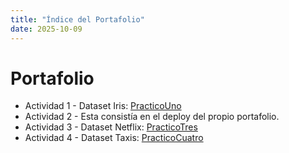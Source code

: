 ```yaml
---
title: "Índice del Portafolio"
date: 2025-10-09
---
```


# Portafolio

- Actividad 1 - Dataset Iris: [PracticoUno](../InfoActividades/PracticoUno.md)
- Actividad 2 - Esta consistía en el deploy del propio portafolio.
- Actividad 3 - Dataset Netflix: [PracticoTres](../InfoActividades/PracticoTres.md)
- Actividad 4 - Dataset Taxis: [PracticoCuatro](../InfoActividades/PracticoCuatro.md)
